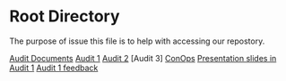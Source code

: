 
# Root Directory

The purpose of issue this file is to help with accessing our repostory. 

[Audit Documents](https://github.com/JessYJY/insectfarming.github.io/tree/master/Audit%20Documents)
  [Audit 1](https://github.com/JessYJY/insectfarming.github.io/blob/master/Audit%20Documents/Audit%201.md)
  [Audit 2](https://github.com/JessYJY/insectfarming.github.io/blob/master/Audit%20Documents/Audit%202.md)
  [Audit 3]
  [ConOps](https://github.com/JessYJY/insectfarming.github.io/blob/master/Audit%20Documents/ConOps.pdf)
  [Presentation slides in Audit 1](https://github.com/JessYJY/insectfarming.github.io/blob/master/Audit%20Documents/PA1.pptx)
  [Audit 1 feedback](https://github.com/JessYJY/insectfarming.github.io/blob/master/Audit%20Documents/Audit%201%20feedback.md)
  


